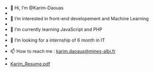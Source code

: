 - 👋 Hi, I’m @Karim-Daouas
- 
- 👀 I’m interested in front-end developement and Machine Learning
- 
- 🌱 I’m currently learning JavaScript and PHP
- 
- 💞️ I’m looking for a internship of 6 month in IT
- 
- 📫 How to reach me : karim.daoaus@mines-albi.fr
- 
- [Karim_Resume.pdf](https://github.com/Karim-Daouas/Karim-Daouas/files/9998409/Karim_Resume.pdf)



